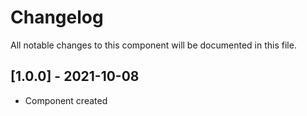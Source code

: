 # Changelog
All notable changes to this component will be documented in this file.

## [1.0.0] - 2021-10-08
- Component created
